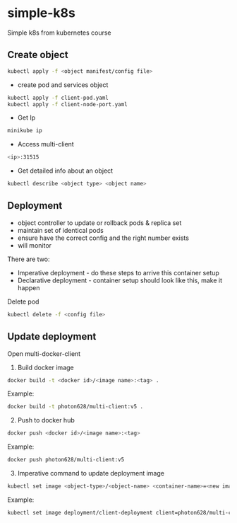 # simple-k8s
Simple k8s from kubernetes course

## Create object
```sh
kubectl apply -f <object manifest/config file>
```

* create pod and services object
```sh
kubectl apply -f client-pod.yaml
kubectl apply -f client-node-port.yaml 
```

* Get Ip
```sh
minikube ip
```

* Access multi-client
```sh
<ip>:31515
```

* Get detailed info about an object
```sh
kubectl describe <object type> <object name>
```

## Deployment

- object controller to update or rollback pods & replica set
- maintain set of identical pods
- ensure have the correct config and the right number exists
- will monitor

There are two:
* Imperative deployment - do these steps to arrive this container setup
* Declarative deployment - container setup should look like this, make it happen

Delete pod
```sh
kubectl delete -f <config file>
```

## Update deployment

Open multi-docker-client

1. Build docker image
```sh
docker build -t <docker id>/<image name>:<tag> .
```

Example:
```sh
docker build -t photon628/multi-client:v5 .
```

2. Push to docker hub
```sh
docker push <docker id>/<image name>:<tag>
```

Example:
```sh
docker push photon628/multi-client:v5
```

3. Imperative command to update deployment image

```sh
kubectl set image <object-type>/<object-name> <container-name>=<new image to use>
```

Example:
```sh
kubectl set image deployment/client-deployment client=photon628/multi-client:v5
```